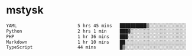 # mstysk

<!--START_SECTION:waka-->

```txt
YAML                       5 hrs 45 mins   ██████████▒░░░░░░░░░░░░░░   41.86 %
Python                     2 hrs 1 min     ███▓░░░░░░░░░░░░░░░░░░░░░   14.67 %
PHP                        1 hr 36 mins    ███░░░░░░░░░░░░░░░░░░░░░░   11.63 %
Markdown                   1 hr 10 mins    ██░░░░░░░░░░░░░░░░░░░░░░░   08.51 %
TypeScript                 44 mins         █▒░░░░░░░░░░░░░░░░░░░░░░░   05.38 %
```

<!--END_SECTION:waka-->
